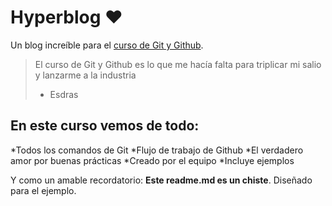 # Hyperblog ❤️
Un blog increíble para el [curso de Git y Github](https://platzi.com/cursos/git-github).
>El curso de Git y Github es lo que me hacía falta para triplicar mi salio y lanzarme a la industria
>- Esdras

## En este curso vemos de todo:
*Todos los comandos de Git
*Flujo de trabajo de Github
*El verdadero amor por buenas prácticas
*Creado por el equipo
*Incluye ejemplos

Y como un amable recordatorio: **Este readme.md es un chiste**. Diseñado para el ejemplo.